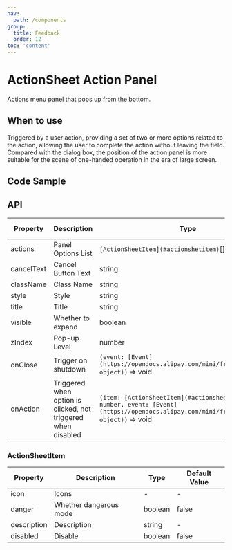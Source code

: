 ```yaml
---
nav:
  path: /components
group:
  title: Feedback
  order: 12
toc: 'content'
---
```


# ActionSheet Action Panel

<!-- <code src="../../docs/components/compatibility.tsx" inline="true"></code> -->

Actions menu panel that pops up from the bottom.

## When to use

Triggered by a user action, providing a set of two or more options related to the action, allowing the user to complete the action without leaving the field. Compared with the dialog box, the position of the action panel is more suitable for the scene of one-handed operation in the era of large screen.

## Code Sample

<code src='../../demo/pages/ActionSheet/index'></code>

## API

| Property       | Description                               | Type                                                                                                                                          | Default Value |
| ---------- | ---------------------------------- | --------------------------------------------------------------------------------------------------------------------------------------------- | ------ |
| actions    | Panel Options List                       | `[ActionSheetItem](#actionshetitem)`[]                                                                                                        | []     |
| cancelText | Cancel Button Text                       | string                                                                                                                                        | Cancel   |
| className  | Class Name                               | string                                                                                                                                        | -      |
| style      | Style                               | string                                                                                                                                        | -      |
| title      | Title                               | string                                                                                                                                        | -      |
| visible    | Whether to expand                           | boolean                                                                                                                                       | false  |
| zIndex     | Pop-up Level                           | number                                                                                                                                        | 998    |
| onClose    | Trigger on shutdown                         | `(event: [Event](https://opendocs.alipay.com/mini/framework/event-object))` => void                                                           | -      |
| onAction   | Triggered when option is clicked, not triggered when disabled | `(item: [ActionSheetItem](#actionsheetitem), index: number, event: [Event](https://opendocs.alipay.com/mini/framework/event-object))` => void | -      |

### ActionSheetItem

| Property        | Description         | Type    | Default Value |
| ----------- | ------------ | ------- | ------ |
| icon        | Icons         | -       | -      |
| danger      | Whether dangerous mode | boolean | false  |
| description | Description         | string  | -      |
| disabled    | Disable     | boolean | false  |
